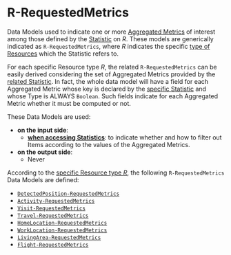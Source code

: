 # R-RequestedMetrics

Data Models used to indicate one or more [Aggregated Metrics](/api/concepts/statistics.md#aggregated-metrics) of interest among those defined by the [Statistic](/api/concepts/statistics.md) on *R*.
These models are generically indicated as `R-RequestedMetrics`, where *R* indicates the specific [type of Resources](/api/reference/resources/device-related/index.md) which the Statistic refers to.

For each specific Resource type *R*, the related `R-RequestedMetrics` can be easily derived considering the set of Aggregated Metrics provided by the [related Statistic](/api/statistics/index.md).
In fact, the whole data model will have a field for each Aggregated Metric whose key is declared by the [specific Statistic](/api/statistics/index.md) and whose Type is ALWAYS `Boolean`.
Such fields indicate for each Aggregated Metric whether it must be computed or not.

These Data Models are used:

- **on the input side**:
    - [**when accessing Statistics**](/api/reference/endpoints/endpoints/statistics/index.md): to indicate whether and how to filter out Items according to the values of the Aggregated Metrics.
- **on the output side**:
    - Never

According to the [specific Resource type *R*](/api/reference/resources/device-related/index.md), the following `R-RequestedMetrics` Data Models are defined:

* [`DetectedPosition-RequestedMetrics`](api/data-models/r-requested-metrics/detected-position.md)
* [`Activity-RequestedMetrics`](api/data-models/r-requested-metrics/activity.md)
* [`Visit-RequestedMetrics`](api/data-models/r-requested-metrics/visit.md)
* [`Travel-RequestedMetrics`](api/data-models/r-requested-metrics/travel.md)
* [`HomeLocation-RequestedMetrics`](api/data-models/r-requested-metrics/home-location.md)
* [`WorkLocation-RequestedMetrics`](api/data-models/r-requested-metrics/work-location.md)
* [`LivingArea-RequestedMetrics`](api/data-models/r-requested-metrics/living-area.md)
* [`Flight-RequestedMetrics`](api/data-models/r-requested-metrics/flight.md)
